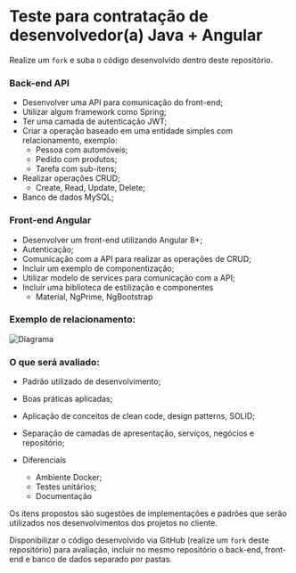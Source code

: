 # Teste para contratação de desenvolvedor(a) Java + Angular

Realize um `fork` e suba o código desenvolvido dentro deste repositório.

### Back-end API
  - Desenvolver uma API para comunicação do front-end;
  - Utilizar algum framework como Spring;
  - Ter uma camada de autenticação JWT;
  - Criar a operação baseado em uma entidade simples com relacionamento, exemplo:
    - Pessoa com automóveis;
    - Pedido com produtos;
    - Tarefa com sub-itens;
  - Realizar operações CRUD;
    - Create, Read, Update, Delete;
  - Banco de dados MySQL;

### Front-end Angular
  - Desenvolver um front-end utilizando Angular 8+;
  - Autenticação;
  - Comunicação com a API para realizar as operações de CRUD;
  - Incluir um exemplo de componentização;
  - Utilizar modelo de services para comunicação com a API;
  - Incluir uma biblioteca de estilização e componentes
    - Material, NgPrime, NgBootstrap

### Exemplo de relacionamento:

![Diagrama](https://user-images.githubusercontent.com/9052611/204873954-05bca811-68c0-4059-9457-40565552b1b3.png)

### O que será avaliado:
  - Padrão utilizado de desenvolvimento;
  - Boas práticas aplicadas;
  - Aplicação de conceitos de clean code, design patterns, SOLID;
  - Separação de camadas de apresentação, serviços, negócios e repositório;

- Diferenciais
  - Ambiente Docker;
  - Testes unitários;
  - Documentação

Os itens propostos são sugestões de implementações e padrões que serão utilizados nos desenvolvimentos dos projetos no cliente.

Disponibilizar o código desenvolvido via GitHub (realize um `fork` deste repositório) para avaliação, incluir no mesmo repositório o back-end, front-end e banco de dados separado por pastas. 
